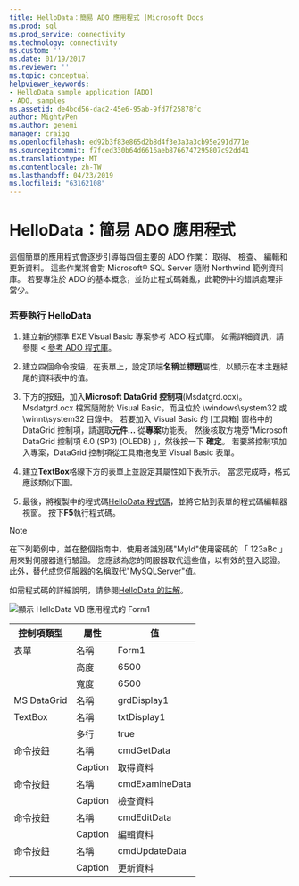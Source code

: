 ```yaml
---
title: HelloData：簡易 ADO 應用程式 |Microsoft Docs
ms.prod: sql
ms.prod_service: connectivity
ms.technology: connectivity
ms.custom: ''
ms.date: 01/19/2017
ms.reviewer: ''
ms.topic: conceptual
helpviewer_keywords:
- HelloData sample application [ADO]
- ADO, samples
ms.assetid: de4bcd56-dac2-45e6-95ab-9fd7f25878fc
author: MightyPen
ms.author: genemi
manager: craigg
ms.openlocfilehash: ed92b3f83e865d2b8d4f3e3a3a3cb95e291d771e
ms.sourcegitcommit: f7fced330b64d6616aeb8766747295807c92dd41
ms.translationtype: MT
ms.contentlocale: zh-TW
ms.lasthandoff: 04/23/2019
ms.locfileid: "63162108"
---
```

# <a name="hellodata-a-simple-ado-application"></a>HelloData：簡易 ADO 應用程式
這個簡單的應用程式會逐步引導每四個主要的 ADO 作業： 取得、 檢查、 編輯和更新資料。 這些作業將會對 Microsoft® SQL Server 隨附 Northwind 範例資料庫。 若要專注於 ADO 的基本概念，並防止程式碼雜亂，此範例中的錯誤處理非常少。  
  
### <a name="to-run-hellodata"></a>若要執行 HelloData  
  
1.  建立新的標準 EXE Visual Basic 專案參考 ADO 程式庫。 如需詳細資訊，請參閱 <<c0> [ 參考 ADO 程式庫](../../../ado/guide/referencing-the-ado-libraries.md)。  
  
2.  建立四個命令按鈕，在表單上，設定頂端**名稱**並**標題**屬性，以顯示在本主題結尾的資料表中的值。  
  
3.  下方的按鈕，加入**Microsoft DataGrid 控制項**(Msdatgrd.ocx)。 Msdatgrd.ocx 檔案隨附於 Visual Basic，而且位於 \windows\system32 或 \winnt\system32 目錄中。 若要加入 Visual Basic 的 [工具箱] 窗格中的 DataGrid 控制項，請選取**元件...** 從**專案**功能表。 然後核取方塊旁"Microsoft DataGrid 控制項 6.0 (SP3) (OLEDB) 」，然後按一下 **確定**。 若要將控制項加入專案，DataGrid 控制項從工具箱拖曳至 Visual Basic 表單。  
  
4.  建立**TextBox**格線下方的表單上並設定其屬性如下表所示。 當您完成時，格式應該類似下圖。  
  
5.  最後，將複製中的程式碼[HelloData 程式碼](../../../ado/guide/data/hellodata-code.md)，並將它貼到表單的程式碼編輯器視窗。 按下**F5**執行程式碼。  
  
> [!NOTE]
>  在下列範例中，並在整個指南中，使用者識別碼"MyId"使用密碼的 「 123aBc 」 用來對伺服器進行驗證。 您應該為您的伺服器取代這些值，以有效的登入認證。 此外，替代成您伺服器的名稱取代"MySQLServer"值。  
  
 如需程式碼的詳細說明，請參閱[HelloData 的註解](../../../ado/guide/data/comments-on-hellodata.md)。  
  
 ![顯示 HelloData VB 應用程式的 Form1](../../../ado/guide/data/media/hellodata.gif "HelloData")  
  
|控制項類型|屬性|值|  
|------------------|--------------|-----------|  
|表單|名稱|Form1|  
||高度|6500|  
||寬度|6500|  
|MS DataGrid|名稱|grdDisplay1|  
|TextBox|名稱|txtDisplay1|  
||多行|true|  
|命令按鈕|名稱|cmdGetData|  
||Caption|取得資料|  
|命令按鈕|名稱|cmdExamineData|  
||Caption|檢查資料|  
|命令按鈕|名稱|cmdEditData|  
||Caption|編輯資料|  
|命令按鈕|名稱|cmdUpdateData|  
||Caption|更新資料|
